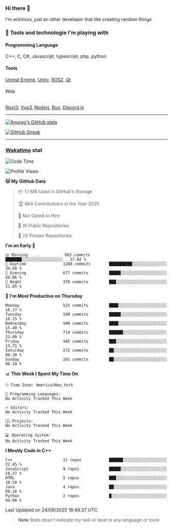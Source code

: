 ### Hi there 👋

I'm ackimixs, just an other developer that like creating random things

### 🧰 Tools and technologie i'm playing with

#### Programming Language
C++, C, C#, Javascript, typescript, php, python

#### Tools
[Unreal Engine](https://www.unrealengine.com), [Unity](https://unity.com/), [ROS2](https://ros.org/), [Qt](https://www.qt.io/)

###### Web
[Nuxt3](https://nuxt.com/), [Vue3](https://vuejs.org/), [Nodejs](https://nodejs.org), [Bun](https://bun.sh/), [Discord.js](https://discord.js.org/)

---

[![Anurag's GitHub stats](https://github-readme-stats.vercel.app/api?username=ackimixs&show_icons=true&theme=github_dark&count_private=true)](https://github.com/anuraghazra/github-readme-stats)

[![GitHub Streak](https://github-readme-streak-stats.herokuapp.com?user=Ackimixs&theme=github-dark-blue&date_format=j%20M%5B%20Y%5D&mode=weekly)](https://git.io/streak-stats)

---
 
 ### [Wakatime](https://wakatime.com/) stat

<!--START_SECTION:waka-->
![Code Time](http://img.shields.io/badge/Code%20Time-1%2C721%20hrs%204%20mins-blue)

![Profile Views](http://img.shields.io/badge/Profile%20Views-0-blue)

**🐱 My GitHub Data** 

> 📦 1.1 MB Used in GitHub's Storage 
 > 
> 🏆 464 Contributions in the Year 2025
 > 
> 🚫 Not Opted to Hire
 > 
> 📜 19 Public Repositories 
 > 
> 🔑 24 Private Repositories 
 > 
**I'm an Early 🐤** 

```text
🌞 Morning                903 commits         ███████░░░░░░░░░░░░░░░░░░   27.82 % 
🌆 Daytime                1288 commits        ██████████░░░░░░░░░░░░░░░   39.68 % 
🌃 Evening                677 commits         █████░░░░░░░░░░░░░░░░░░░░   20.86 % 
🌙 Night                  378 commits         ███░░░░░░░░░░░░░░░░░░░░░░   11.65 % 
```
📅 **I'm Most Productive on Thursday** 

```text
Monday                   525 commits         ████░░░░░░░░░░░░░░░░░░░░░   16.17 % 
Tuesday                  589 commits         █████░░░░░░░░░░░░░░░░░░░░   18.15 % 
Wednesday                500 commits         ████░░░░░░░░░░░░░░░░░░░░░   15.40 % 
Thursday                 714 commits         ██████░░░░░░░░░░░░░░░░░░░   22.00 % 
Friday                   445 commits         ███░░░░░░░░░░░░░░░░░░░░░░   13.71 % 
Saturday                 272 commits         ██░░░░░░░░░░░░░░░░░░░░░░░   08.38 % 
Sunday                   201 commits         ██░░░░░░░░░░░░░░░░░░░░░░░   06.19 % 
```


📊 **This Week I Spent My Time On** 

```text
🕑︎ Time Zone: America/New_York

💬 Programming Languages: 
No Activity Tracked This Week

🔥 Editors: 
No Activity Tracked This Week

🐱‍💻 Projects: 
No Activity Tracked This Week

💻 Operating System: 
No Activity Tracked This Week
```

**I Mostly Code in C++** 

```text
C++                      11 repos            ██████░░░░░░░░░░░░░░░░░░░   22.45 % 
JavaScript               9 repos             █████░░░░░░░░░░░░░░░░░░░░   18.37 % 
HTML                     5 repos             ███░░░░░░░░░░░░░░░░░░░░░░   10.20 % 
Java                     4 repos             ██░░░░░░░░░░░░░░░░░░░░░░░   08.16 % 
Python                   2 repos             █░░░░░░░░░░░░░░░░░░░░░░░░   04.08 % 
```




 Last Updated on 24/09/2025 18:49:37 UTC
<!--END_SECTION:waka-->

> **Note**
> Stats dosn't indicate my skill or level in any language or tools
